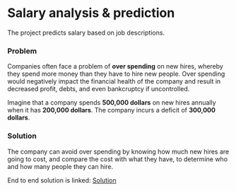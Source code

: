 # Salary analysis & prediction

The project predicts salary based on job descriptions. 

### Problem

Companies often face a problem of **over spending** on new hires, whereby they spend more money than they have to hire new people. Over spending would negatively impact the financial health of the company and result in decreased profit, debts, and even bankcruptcy if uncontrolled. 

Imagine that a company spends **500,000 dollars** on new hires annually when it has **200,000 dollars**. The company incurs a deficit of **300,000 dollars**. 

### Solution

The company can avoid over spending by knowing how much new hires are going to cost, and compare the cost with what they have, to determine who and how many people they can hire.

End to end solution is linked: [Solution](https://github.com/tjeng/projects/blob/master/salary.ipynb)


